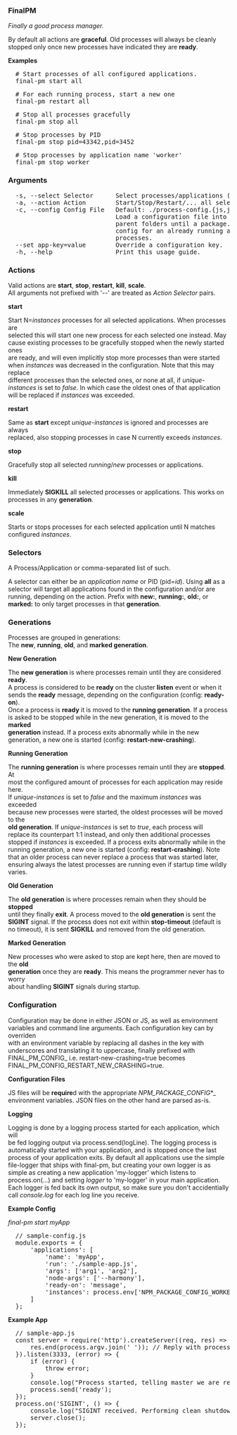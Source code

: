 ### FinalPM  

_Finally a good process manager._  

By default all actions are **graceful**. Old processes will always be cleanly  
stopped only once new processes have indicated they are **ready**.  

__Examples__  

<pre>  # Start processes of all configured applications.                             
  final-pm start all                                                            
</pre>

<pre>  # For each running process, start a new one                                   
  final-pm restart all                                                          
</pre>

<pre>  # Stop all processes gracefully                                               
  final-pm stop all                                                             
</pre>

<pre>  # Stop processes by PID                                                       
  final-pm stop pid=43342,pid=3452                                              
</pre>

<pre>  # Stop processes by application name 'worker'                                 
  final-pm stop worker                                                          
</pre>

### Arguments  

<pre>  -s, --select Selector      Select processes/applications (see: Selectors)                                
  -a, --action Action        Start/Stop/Restart/... all selected (see: Actions)                            
  -c, --config Config File   Default: ./process-config.{js,json}                                           
                             Load a configuration file into the daemon. For paths beginning with ./ checks 
                             parent folders until a package.json is encountered. If you specified a        
                             config for an already running application, it will be only be applied to new  
                             processes.                                                                    
  --set app-key=value        Override a configuration key.                                                 
  -h, --help                 Print this usage guide.                                                       
</pre>

### Actions  

Valid actions are **start**, **stop**, **restart**, **kill**, **scale**.  
All arguments not prefixed with '--' are treated as _Action Selector_ pairs.  

__start__  

Start N=_instances_ processes for all selected applications. When processes are  
selected this will start one new process for each selected one instead. May  
cause existing processes to be gracefully stopped when the newly started ones  
are ready, and will even implicitly stop more processes than were started  
when _instances_ was decreased in the configuration. Note that this may replace  
different processes than the selected ones, or none at all, if _unique-  
instances_ is set to _false_. In which case the oldest ones of that application  
will be replaced if _instances_ was exceeded.  

__restart__  

Same as **start** except _unique-instances_ is ignored and processes are always  
replaced, also stopping processes in case N currently exceeds _instances_.  

__stop__  

Gracefully stop all selected _running_/_new_ processes or applications.  

__kill__  

Immediately **SIGKILL** all selected processes or applications. This works on  
processes in any **generation**.  

__scale__  

Starts or stops processes for each selected application until N matches  
configured _instances_.  

### Selectors  

A Process/Application or comma-separated list of such.  

A selector can either be an _application name_ or PID (pid=_id_). Using **all** as a  
selector will target all applications found in the configuration and/or are  
running, depending on the action. Prefix with **new:**, **running:**, **old:**, or  
**marked:** to only target processes in that **generation**.  

### Generations  

Processes are grouped in generations:  
The **new**, **running**, **old**, and **marked generation**.  

__New Generation__  

The **new generation** is where processes remain until they are considered **ready**.  
A process is considered to be **ready** on the cluster **listen** event or when it  
sends the **ready** message, depending on the configuration (config: **ready-on**).  
Once a process is **ready** it is moved to the **running generation**. If a process  
is asked to be stopped while in the new generation, it is moved to the **marked  
generation** instead. If a process exits abnormally while in the new  
generation, a new one is started (config: **restart-new-crashing**).  

__Running Generation__  

The **running generation** is where processes remain until they are **stopped**. At  
most the configured amount of processes for each application may reside here.  
If _unique-instances_ is set to _false_ and the maximum _instances_ was exceeded  
because new processes were started, the oldest processes will be moved to the  
**old generation**. If _unique-instances_ is set to _true_, each process will  
replace its counterpart 1:1 instead, and only then additional processes  
stopped if _instances_ is exceeded. If a process exits abnormally while in the  
running generation, a new one is started (config: **restart-crashing**). Note  
that an older process can never replace a process that was started later,  
ensuring always the latest processes are running even if startup time wildly  
varies.  

__Old Generation__  

The **old generation** is where processes remain when they should be **stopped**  
until they finally **exit**. A process moved to the **old generation** is sent the  
**SIGINT** signal. If the process does not exit within **stop-timeout** (default is  
no timeout), it is sent **SIGKILL** and removed from the old generation.  

__Marked Generation__  

New processes who were asked to stop are kept here, then are moved to the **old  
generation** once they are **ready**. This means the programmer never has to worry  
about handling **SIGINT** signals during startup.  

### Configuration  

Configuration may be done in either JSON or JS, as well as environment  
variables and command line arguments. Each configuration key can by overriden  
with an environment variable by replacing all dashes in the key with  
underscores and translating it to uppercase, finally prefixed with  
FINAL_PM_CONFIG_ i.e. restart-new-crashing=true becomes  
FINAL_PM_CONFIG_RESTART_NEW_CRASHING=true.  

__Configuration Files__  

JS files will be **require**d with the appropriate _NPM_PACKAGE_CONFIG_*_  
environment variables. JSON files on the other hand are parsed as-is.  

__Logging__  

Logging is done by a logging process started for each application, which will  
be fed logging output via process.send(logLine). The logging process is  
automatically started with your application, and is stopped once the last  
process of your application exits. By default all applications use the simple  
file-logger that ships with final-pm, but creating your own logger is as  
simple as creating a new application 'my-logger' which listens to  
process.on(...) and setting _logger_ to 'my-logger' in your main application.  
Each logger is fed back its own output, so make sure you don't accidentially  
call _console.log_ for each log line you receive.  

__Example Config__  

_final-pm start myApp_  

<pre>  // sample-config.js                                                  
  module.exports = {                                                   
      'applications': [                                                
          'name': 'myApp',                                             
          'run': './sample-app.js',                                    
          'args': ['arg1', 'arg2'],                                    
          'node-args': ['--harmony'],                                  
          'ready-on': 'message',                                       
          'instances': process.env['NPM_PACKAGE_CONFIG_WORKERS'] || 4, 
      ]                                                                
  };                                                                   
</pre>

__Example App__  

<pre>  // sample-app.js                                                     
  const server = require('http').createServer((req, res) => {          
      res.end(process.argv.join(' ')); // Reply with process arguments 
  }).listen(3333, (error) => {                                         
      if (error) {                                                     
          throw error;                                                 
      }                                                                
      console.log("Process started, telling master we are ready...");  
      process.send('ready');                                           
  });                                                                  
  process.on('SIGINT', () => {                                         
      console.log("SIGINT received. Performing clean shutdown...");    
      server.close();                                                  
  });                                                                  
</pre>